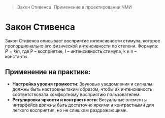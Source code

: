 > Закон Стивенса. Применение в проектировании ЧМИ

# Закон Стивенса
Закон Стивенса описывает восприятие интенсивности стимула, которое пропорционально его физической интенсивности по степени. 
Формула: $P=kIn$, где P – восприятие, I – интенсивность стимула, k и n – константы.

## Применение на практике:
- **Настройка уровня громкости**: Звуковые уведомления и сигналы должны быть настроены таким образом, чтобы их интенсивность соответствовала комфортному восприятию пользователем.
- **Регулировка яркости и контрастности**: Визуальные элементы интерфейса должны быть достаточно яркими и контрастными для легкого восприятия, но не слишком раздражающими.